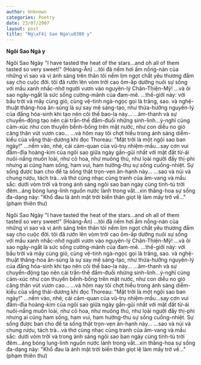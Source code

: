 ```yaml
---
author: Unknown
categories: Poetry
date: 23/07/2007
layout: post
title: "Ng\xF4i Sao Nga\u0300 y"
---
```


**Ngôi Sao Ngà y**

Ngôi Sao Ngày
"I have tasted the heat of the stars...and oh all of them tasted so very sweet!" (Hoàng-Ân)
...tôi đã nếm hơi ấm nồng-nàn của những vì sao và vị ánh sáng trên thân tôi nếm lịm ngọt chất yêu thương đắm say cho cuộc đời.   tôi đã rướn lên vòm trời cao ôm-ấp dưỡng nuôi sự sống với mầu xanh nhắc-nhở người vươn vào nguyên-lý Chân-Thiện-Mỹ! ...và ôi sao ngây-ngất là sức sống cường-mãnh của đam-mê. 
...thế-giới này: với bầu trời và mây cùng gió, cùng vệ-tinh ngà-ngọc gọi là trăng, sao.  và nghệ-thuật thăng-hoa ân-sủng là sự say mê sáng-tạo, như thừa-hưởng nguyên-lý của đấng hóa-sinh khi tạo nên cõi thế bao-la này...
...âm-thanh và sự chuyển-động tạo nên cái trần-thế đắm-đuối những sinh-linh...ý-nghĩ cùng cảm-xúc như con thuyền bềnh-bồng trên mặt nước, như con diều no gió căng thân vút vươn cao...
...và hôm nay tôi chợt hiểu trong ánh sáng diễm-kiều của vầng thái-dương khi đọc Thoreau: "Mặt trời là một ngôi sao ban ngày!"  ...nếm vào, nhé, cái cảm-quan của vũ-trụ nhiệm-mầu...say cơn vui đầm-đìa hoàng-kim của ngôi sao giữa ngày gần-gũi nhất với mặt đất từ-ái nuôi-nấng muôn loài, như cỏ hoa, như muông thú, như loài người đầy thị-phi nhưng ai cũng ham sống, ham vui, ham hưởng-thụ sự sống cuồng-nhiệt.   Sự sống được ban cho để ta sống thật trọn-vẹn ân-hạnh này...
...sao và núi và chung rượu, tách trà...và thơ cùng nhạc cùng tranh của âm-vang và mầu sắc: dưới vòm trời và trong ánh sáng ngôi sao ban ngày cùng tinh-tú trời đêm...áng bóng lung-linh nguồn nước lành trong vắt...xin thăng-hoa sự sống đa-dạng này: "Khổ đau là ánh mặt trời biến thân giọt lệ làm mây trở về..." (phạm thiên thư)

Ngôi Sao Ngày
"I have tasted the heat of the stars...and oh all of them tasted so very sweet!" (Hoàng-Ân)
...tôi đã nếm hơi ấm nồng-nàn của những vì sao và vị ánh sáng trên thân tôi nếm lịm ngọt chất yêu thương đắm say cho cuộc đời.   tôi đã rướn lên vòm trời cao ôm-ấp dưỡng nuôi sự sống với mầu xanh nhắc-nhở người vươn vào nguyên-lý Chân-Thiện-Mỹ! ...và ôi sao ngây-ngất là sức sống cường-mãnh của đam-mê. 
...thế-giới này: với bầu trời và mây cùng gió, cùng vệ-tinh ngà-ngọc gọi là trăng, sao.  và nghệ-thuật thăng-hoa ân-sủng là sự say mê sáng-tạo, như thừa-hưởng nguyên-lý của đấng hóa-sinh khi tạo nên cõi thế bao-la này...
...âm-thanh và sự chuyển-động tạo nên cái trần-thế đắm-đuối những sinh-linh...ý-nghĩ cùng cảm-xúc như con thuyền bềnh-bồng trên mặt nước, như con diều no gió căng thân vút vươn cao...
...và hôm nay tôi chợt hiểu trong ánh sáng diễm-kiều của vầng thái-dương khi đọc Thoreau: "Mặt trời là một ngôi sao ban ngày!"  ...nếm vào, nhé, cái cảm-quan của vũ-trụ nhiệm-mầu...say cơn vui đầm-đìa hoàng-kim của ngôi sao giữa ngày gần-gũi nhất với mặt đất từ-ái nuôi-nấng muôn loài, như cỏ hoa, như muông thú, như loài người đầy thị-phi nhưng ai cũng ham sống, ham vui, ham hưởng-thụ sự sống cuồng-nhiệt.   Sự sống được ban cho để ta sống thật trọn-vẹn ân-hạnh này...
...sao và núi và chung rượu, tách trà...và thơ cùng nhạc cùng tranh của âm-vang và mầu sắc: dưới vòm trời và trong ánh sáng ngôi sao ban ngày cùng tinh-tú trời đêm...áng bóng lung-linh nguồn nước lành trong vắt...xin thăng-hoa sự sống đa-dạng này: "Khổ đau là ánh mặt trời biến thân giọt lệ làm mây trở về..." (phạm thiên thư)
